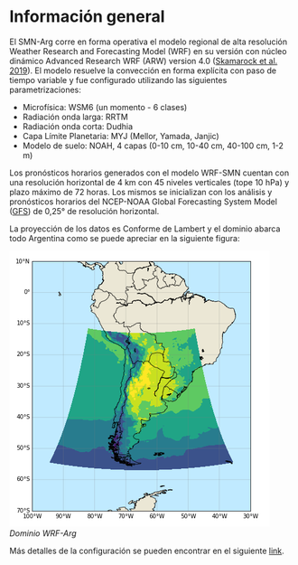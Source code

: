 # Información general

El SMN-Arg corre en forma operativa el modelo regional de alta resolución Weather Research and Forecasting Model (WRF) en su versión con núcleo dinámico Advanced Research WRF (ARW) version 4.0 (<a href="https://www2.mmm.ucar.edu/wrf/users/docs/technote/v4_technote.pdf" target="_blank">Skamarock et al. 2019</a>). El modelo resuelve la convección en forma explícita con paso de tiempo variable y fue configurado utilizando las siguientes parametrizaciones: <br />
- Microfísica: WSM6 (un momento - 6 clases)
- Radiación onda larga: RRTM
- Radiación onda corta: Dudhia
- Capa Límite Planetaria: MYJ (Mellor, Yamada, Janjic)
- Modelo de suelo: NOAH, 4 capas (0-10 cm, 10-40 cm, 40-100 cm, 1-2 m)

Los pronósticos horarios generados con el modelo WRF-SMN cuentan con una resolución horizontal de 4 km con 45 niveles verticales (tope 10 hPa) y plazo máximo de 72 horas. Los mismos se inicializan con los análisis y pronósticos horarios del NCEP-NOAA Global Forecasting System Model 
(<a href="https://www.emc.ncep.noaa.gov/emc/pages/numerical_forecast_systems/gfs.php" target="_blank">GFS</a>) de 0,25° de resolución horizontal.<br />

La proyección de los datos es Conforme de Lambert y el dominio abarca todo Argentina como se puede apreciar en la siguiente figura: <br />

![png](../figuras/dominioWRF4.png)  <br /> *Dominio WRF-Arg*

Más detalles de la configuración se pueden encontrar en el siguiente <a href="http://repositorio.smn.gob.ar/handle/20.500.12160/1402" target="_blank">link</a>.
